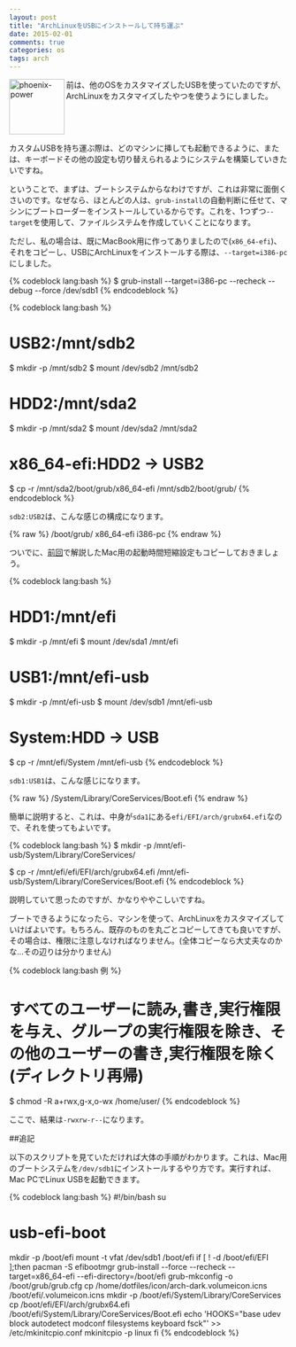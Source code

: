 ```yaml
---
layout: post
title: "ArchLinuxをUSBにインストールして持ち運ぶ"
date: 2015-02-01
comments: true
categories: os
tags: arch
---
```

<img src="{{ root_url }}/images/more.png" alt="phoenix-power" align="left" width="100" height="100">前は、他のOSをカスタマイズしたUSBを使っていたのですが、ArchLinuxをカスタマイズしたやつを使うようにしました。<!--more--><br clear="all">

カスタムUSBを持ち運ぶ際は、どのマシンに挿しても起動できるように、または、キーボードその他の設定も切り替えられるようにシステムを構築していきたいですね。

ということで、まずは、ブートシステムからなわけですが、これは非常に面倒くさいのです。なぜなら、ほとんどの人は、`grub-install`の自動判断に任せて、マシンにブートローダーをインストールしているからです。これを、1つずつ`--target`を使用して、ファイルシステムを作成していくことになります。

ただし、私の場合は、既にMacBook用に作ってありましたので(`x86_64-efi`)、それをコピーし、USBにArchLinuxをインストールする際は、`--target=i386-pc`にしました。

{% codeblock lang:bash %}
$ grub-install --target=i386-pc --recheck --debug --force /dev/sdb1
{% endcodeblock %}

{% codeblock lang:bash %}
# USB2:/mnt/sdb2
$ mkdir -p  /mnt/sdb2
$ mount /dev/sdb2 /mnt/sdb2

# HDD2:/mnt/sda2
$ mkdir -p /mnt/sda2
$ mount /dev/sda2 /mnt/sda2

# x86_64-efi:HDD2 → USB2
$ cp -r /mnt/sda2/boot/grub/x86_64-efi /mnt/sdb2/boot/grub/
{% endcodeblock %}

`sdb2:USB2`は、こんな感じの構成になります。

{% raw %}
    /boot/grub/
      x86_64-efi
      i386-pc
{% endraw %}


ついでに、[前回](http://syui.github.io/blog/2015/01/31/macbookair-archlinux-bootloader/#tocAnchor-1-1)で解説したMac用の起動時間短縮設定もコピーしておきましょう。

{% codeblock lang:bash %}
# HDD1:/mnt/efi
$ mkdir -p /mnt/efi
$ mount /dev/sda1 /mnt/efi

# USB1:/mnt/efi-usb
$ mkdir -p /mnt/efi-usb
$ mount /dev/sdb1 /mnt/efi-usb

# System:HDD → USB
$ cp -r /mnt/efi/System /mnt/efi-usb 
{% endcodeblock %}

`sdb1:USB1`は、こんな感じになります。

{% raw %}
    /System/Library/CoreServices/Boot.efi
{% endraw %}

簡単に説明すると、これは、中身が`sda1`にある`efi/EFI/arch/grubx64.efi`なので、それを使ってもよいです。

{% codeblock lang:bash %}
$ mkdir -p /mnt/efi-usb/System/Library/CoreServices/

$ cp -r /mnt/efi/efi/EFI/arch/grubx64.efi /mnt/efi-usb/System/Library/CoreServices/Boot.efi
{% endcodeblock %}

説明していて思ったのですが、かなりややこしいですね。

ブートできるようになったら、マシンを使って、ArchLinuxをカスタマイズしていけばよいです。もちろん、既存のものを丸ごとコピーしてきても良いですが、その場合は、権限に注意しなければなりません。(全体コピーなら大丈夫なのかな...その辺りは分かりません)

{% codeblock lang:bash 例 %}
# すべてのユーザーに読み,書き,実行権限を与え、グループの実行権限を除き、その他のユーザーの書き,実行権限を除く(ディレクトリ再帰)
$ chmod -R a+rwx,g-x,o-wx /home/user/
{% endcodeblock %}

ここで、結果は`-rwxrw-r--`になります。

##追記

以下のスクリプトを見ていただければ大体の手順がわかります。これは、Mac用のブートシステムを`/dev/sdb1`にインストールするやり方です。実行すれば、Mac PCでLinux USBを起動できます。

{% codeblock lang:bash %}
#!/bin/bash
su
# usb-efi-boot
mkdir -p /boot/efi
mount -t vfat /dev/sdb1 /boot/efi
if [ ! -d /boot/efi/EFI ];then
    pacman -S efibootmgr
    grub-install --force --recheck --target=x86_64-efi --efi-directory=/boot/efi
    grub-mkconfig -o /boot/grub/grub.cfg
    cp /home/dotfiles/icon/arch-dark.volumeicon.icns /boot/efi/.volumeicon.icns
    mkdir -p /boot/efi/System/Library/CoreServices
    cp /boot/efi/EFI/arch/grubx64.efi /boot/efi/System/Library/CoreServices/Boot.efi
    echo 'HOOKS="base udev block autodetect modconf filesystems keyboard fsck"' >> /etc/mkinitcpio.conf
    mkinitcpio -p linux
fi
{% endcodeblock %}

